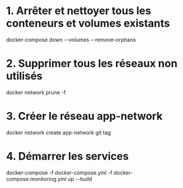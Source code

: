 # 1. Arrêter et nettoyer tous les conteneurs et volumes existants
docker-compose down --volumes --remove-orphans

# 2. Supprimer tous les réseaux non utilisés
docker network prune -f

# 3. Créer le réseau app-network
docker network create app-network
git tag

# 4. Démarrer les services
docker-compose -f docker-compose.yml -f docker-compose.monitoring.yml up --build